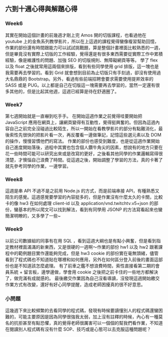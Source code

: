 ## 六到十週心得與解題心得
### Week6
其實在開始這個計畫的前幾週才剛上完 Amos 開的切版課程，也看過他在 youtube 上的金魚系列教學影片，所以在上這週的課程覺得蠻像複習幫助回憶，作業的部份還有時間跟能力可以試試挑戰題，算是整個計畫裡面比較熟悉的一週，但是畢竟沒有實際上切版的工作經驗，覺得還是有很多東西需要從實際工作中累積經驗，像是維護性的問題、加強 SEO 的切版規則、無障礙網頁等等。
學了 flex 以及 float 之後就常用這兩個來排版，看到有些同學使用 grid 排版，這一塊也是我需要再去學習的。看到 Grid 就會想到目前為止切版只有手刻過，卻沒有使用過大名鼎鼎的 Bootstrap。另外，看過有些前端招聘會要求需要使用提昇效率的 SASS 或是 PUG。以上都是自己在切版這一塊需要再去學習的，當然一定還有很多其他的，但是比起其他週，這週已經算是待在舒適圈了。

### Week7
第七週開始就是一直嚇到吃手手。
在開始這週作業之前覺得哇要開始把 JavaScript 應用在網頁上，讓網頁變得有互動性，覺得挺興奮的。但因為這週內容自己之前完全沒碰過比較陌生，所以一開始在看教學影片的部分有點難消化，最後索性先很快的把影片看一次，再反覆看一邊做筆記，記憶這些選元素以及 DOM 的操作，慢慢習慣他們的寫法。
作業的部份也感受到難度，也是從這週作業開始自己進度開始落後，過程中其實也包含個人鑽牛角尖的因素，想說有的地方只要在花一些時間可能可以研究出來或是改寫的更好，之後看其他同學的作業邏輯寫得很清楚，才懊惱自己浪費了時間。從這週之後，開始調整了學習的方法，真的卡著了就先參考同學的作業，一邊學習。

### Week8
這週是串 API 不過不是之前用 Node.js 的方式，而是前端串接 API，有種熟悉又陌生的感覺。這週感覺要學習的內容挺多的，但是作業沒有什麼太久的卡關，比較卡的像 hw3 在如何處理 client-id 以及 application/vnd.twitchtv.v5+json 的部份，蠻基本的所以爬文可以找到解法，看到有同學用 JSONP 的方法寫看起來也蠻簡潔明瞭的，又多學了一些~


### Week9
以前公司數據組的同事有在用 SQL ，看到這週大綱也是有點小興奮，但是看到指定教材裡面滿滿的新東西，又是很硬的一週啊～作業的部份 hw1 以及 hw2 跟著課程中的範例題目實作還能夠完成，但是 hw3 cookie 的部份實在毫無頭緒，儘管看到了程式碼也不知道貼在哪裡和如何應用，另外在如何區分登入前後的畫面這部份也是不知道該怎麼處理。
有了前車之鑑不想浪費時間，索性直接看第二期的會員系統 + 留言板，邊學邊做，學會用 cookie 之後把之前卡住的一些地方都解決了，做完滿有成就感的。
最後繳交作業因為自己沒看導讀，沒發現這週開始繳交作業方式有改變，還好有好心同學提醒，造成老師困擾真的很不好意思。

### 小問題
這幾週下來比較頻繁的去看同學的程式碼，發現有時候要讀懂別人的程式碼還蠻困難的，可能主要原因是因為同學很強我太弱，加上沒有註釋的時候，內心有一種莫名的抗拒甚至有點恐懼，真的覺得老師很厲害可以一個個的幫我們看作業，不知道在閱讀別人程式碼有沒有什麼 SOP、技巧或是心態可以去克服這種問題呢？

